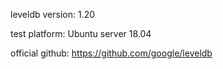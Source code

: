 leveldb version: 1.20

test platform: Ubuntu server 18.04

official github: https://github.com/google/leveldb